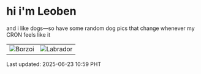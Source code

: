 # hi i'm Leoben

and i like dogs—so have some random dog pics that change whenever my CRON feels like it

|  |  |
|--------|----------|
| ![Borzoi](https://random-dog-vercel.vercel.app/api/random-borzoi?v=1750647563) | ![Labrador](https://random-dog-vercel.vercel.app/api/random-labrador?v=1750647563) |

Last updated: 2025-06-23 10:59 PHT
